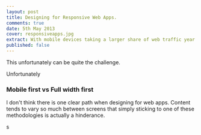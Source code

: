 ```yaml
---
layout: post
title: Designing for Responsive Web Apps.
comments: true
date: 5th May 2013
cover: responsiveapps.jpg
extract: With mobile devices taking a larger share of web traffic year on year, it only makes sense to offer a consistent experience across all devices.
published: false
---
```


This unfortunately can be quite the challenge. 

Unfortunately 


### Mobile first vs Full width first

I don't think there is one clear path when designing for web apps. Content tends to vary so much between screens that simply sticking to one of these methodologies is actually a hinderance. 

s